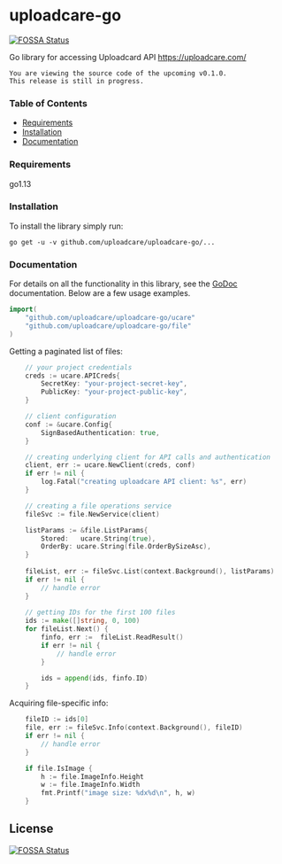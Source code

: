 # uploadcare-go
[![FOSSA Status](https://app.fossa.io/api/projects/git%2Bgithub.com%2Fuploadcare%2Fuploadcare-go.svg?type=shield)](https://app.fossa.io/projects/git%2Bgithub.com%2Fuploadcare%2Fuploadcare-go?ref=badge_shield)


Go library for accessing Uploadcard API https://uploadcare.com/

```
You are viewing the source code of the upcoming v0.1.0.
This release is still in progress.
```

### Table of Contents

- [Requirements](#requirements)
- [Installation](#installation)
- [Documentation](#documentation)

### Requirements

go1.13

### Installation

To install the library simply run:

```
go get -u -v github.com/uploadcare/uploadcare-go/...
```

### Documentation

For details on all the functionality in this library, see the
[GoDoc](https://godoc.org/github.com/uploadcare/uploadcare-go/ucare)
documentation. Below are a few usage examples.

```go
import(
	"github.com/uploadcare/uploadcare-go/ucare"
	"github.com/uploadcare/uploadcare-go/file"
)
```

Getting a paginated list of files:

```go
	// your project credentials
	creds := ucare.APICreds{
		SecretKey: "your-project-secret-key",
		PublicKey: "your-project-public-key",
	}

	// client configuration
	conf := &ucare.Config{
		SignBasedAuthentication: true,
	}

	// creating underlying client for API calls and authentication
	client, err := ucare.NewClient(creds, conf)
	if err != nil {
		log.Fatal("creating uploadcare API client: %s", err)
	}

	// creating a file operations service
	fileSvc := file.NewService(client) 

	listParams := &file.ListParams{
		Stored:   ucare.String(true),
		OrderBy: ucare.String(file.OrderBySizeAsc),
	}
	
	fileList, err := fileSvc.List(context.Background(), listParams)
	if err != nil {
		// handle error
	}
			
	// getting IDs for the first 100 files
	ids := make([]string, 0, 100)
	for fileList.Next() {
		finfo, err :=  fileList.ReadResult()
		if err != nil {
			// handle error
		}

		ids = append(ids, finfo.ID)
	}
```

Acquiring file-specific info:

```go
	fileID := ids[0]
	file, err := fileSvc.Info(context.Background(), fileID)
	if err != nil {
		// handle error
	}

	if file.IsImage {
		h := file.ImageInfo.Height
		w := file.ImageInfo.Width
		fmt.Printf("image size: %dx%d\n", h, w)
	}
```


## License
[![FOSSA Status](https://app.fossa.io/api/projects/git%2Bgithub.com%2Fuploadcare%2Fuploadcare-go.svg?type=large)](https://app.fossa.io/projects/git%2Bgithub.com%2Fuploadcare%2Fuploadcare-go?ref=badge_large)